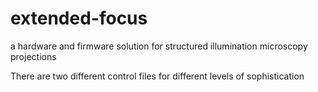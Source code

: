 # extended-focus
a hardware and firmware solution for structured illumination microscopy projections

There are two different control files for different levels of sophistication
